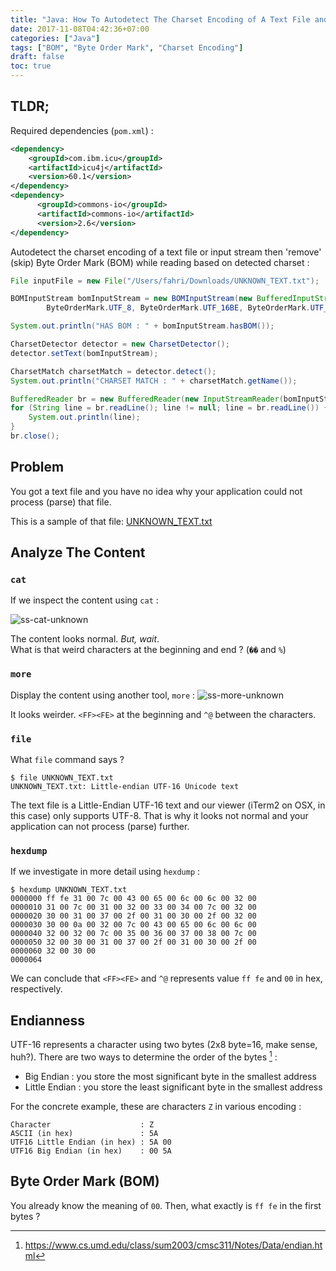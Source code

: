 ```yaml
---
title: "Java: How To Autodetect The Charset Encoding of A Text File and Remove Byte Order Mark (BOM)"
date: 2017-11-08T04:42:36+07:00
categories: ["Java"]
tags: ["BOM", "Byte Order Mark", "Charset Encoding"]
draft: false
toc: true
---
```


## TLDR;
Required dependencies (`pom.xml`) :

```xml
<dependency>
    <groupId>com.ibm.icu</groupId>
    <artifactId>icu4j</artifactId>
    <version>60.1</version>
</dependency>
<dependency>
      <groupId>commons-io</groupId>
      <artifactId>commons-io</artifactId>
      <version>2.6</version>
</dependency>
```

Autodetect the charset encoding of a text file or input stream then 'remove' (skip) Byte Order Mark (BOM) while reading based on detected charset  :

```java
File inputFile = new File("/Users/fahri/Downloads/UNKNOWN_TEXT.txt");

BOMInputStream bomInputStream = new BOMInputStream(new BufferedInputStream(new FileInputStream(inputFile)),
        ByteOrderMark.UTF_8, ByteOrderMark.UTF_16BE, ByteOrderMark.UTF_16LE, ByteOrderMark.UTF_32BE, ByteOrderMark.UTF_32LE);

System.out.println("HAS BOM : " + bomInputStream.hasBOM());

CharsetDetector detector = new CharsetDetector();
detector.setText(bomInputStream);

CharsetMatch charsetMatch = detector.detect();
System.out.println("CHARSET MATCH : " + charsetMatch.getName());

BufferedReader br = new BufferedReader(new InputStreamReader(bomInputStream, charsetMatch.getName()));
for (String line = br.readLine(); line != null; line = br.readLine()) {
    System.out.println(line);
}
br.close();
```

<!--more-->

## Problem

You got a text file and you have no idea why your application could not process (parse) that file. 

This is a sample of that file:  [UNKNOWN_TEXT.txt](https://github.com/fahrinh/fahrinh.github.io/files/1451863/UNKNOWN_TEXT.txt)

## Analyze The Content

### `cat`
If we inspect the content using `cat` :

![ss-cat-unknown](https://user-images.githubusercontent.com/55460/32521234-57d76492-c445-11e7-855d-57c95197307e.png)

The content looks normal. _But, wait_.  
What is that weird characters at the beginning and end ? (`��` and `%`)

<!--more-->

### `more`

Display the content using another tool, `more` :
![ss-more-unknown](https://user-images.githubusercontent.com/55460/32521773-6b818124-c447-11e7-965e-eea4cfe6ac17.png)

It looks weirder. `<FF><FE>` at the beginning and `^@` between the characters.

### `file`

What `file` command says ?  

```shell
$ file UNKNOWN_TEXT.txt
UNKNOWN_TEXT.txt: Little-endian UTF-16 Unicode text  
```
The text file is a Little-Endian UTF-16 text and our viewer (iTerm2 on OSX, in this case) only supports UTF-8. That is why it looks not normal and your application can not process (parse) further.

### `hexdump`

If we investigate in more detail using `hexdump` :

```shell
$ hexdump UNKNOWN_TEXT.txt
0000000 ff fe 31 00 7c 00 43 00 65 00 6c 00 6c 00 32 00
0000010 31 00 7c 00 31 00 32 00 33 00 34 00 7c 00 32 00
0000020 30 00 31 00 37 00 2f 00 31 00 30 00 2f 00 32 00
0000030 30 00 0a 00 32 00 7c 00 43 00 65 00 6c 00 6c 00
0000040 32 00 32 00 7c 00 35 00 36 00 37 00 38 00 7c 00
0000050 32 00 30 00 31 00 37 00 2f 00 31 00 30 00 2f 00
0000060 32 00 30 00
0000064
```

We can conclude that `<FF><FE>` and `^@` represents value `ff fe` and `00` in hex, respectively.

## Endianness
UTF-16 represents a character using two bytes (2x8 byte=16, make sense, huh?). There are two ways to determine the order of the bytes [^1] : 

- Big Endian : you store the most significant byte in the smallest address
- Little Endian : you store the least significant byte in the smallest address

For the concrete example, these are characters `Z` in various encoding :
```
Character                    : Z
ASCII (in hex)               : 5A
UTF16 Little Endian (in hex) : 5A 00
UTF16 Big Endian (in hex)    : 00 5A
```

## Byte Order Mark (BOM)

You already know the meaning of `00`. Then, what exactly is `ff fe` in the first bytes ?


[^1]: https://www.cs.umd.edu/class/sum2003/cmsc311/Notes/Data/endian.html
